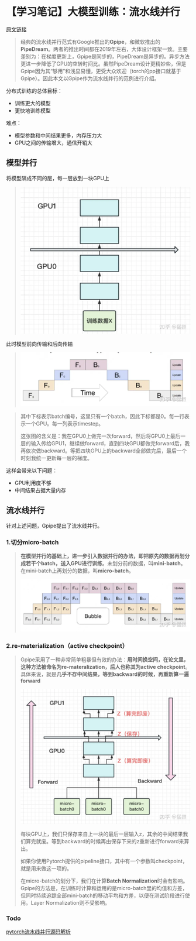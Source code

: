 # 【学习笔记】大模型训练：流水线并行

[原文链接](https://zhuanlan.zhihu.com/p/613196255)


> 经典的流水线并行范式有Google推出的**Gpipe**，和微软推出的**PipeDream**。两者的推出时间都在2019年左右，大体设计框架一致。主要差别为：在梯度更新上，Gpipe是同步的，PipeDream是异步的。异步方法更进一步降低了GPU的空转时间比。虽然PipeDream设计更精妙些，但是Gpipe因为其“够用”和浅显易懂，更受大众欢迎（torch的pp接口就基于Gpipe）。因此本文以Gpipe作为流水线并行的范例进行介绍。



分布式训练的总体目标：

* 训练更大的模型
* 更快地训练模型

难点：

* 模型参数和中间结果更多，内存压力大
* GPU之间的传输增大，通信开销大

## 模型并行

将模型隔成不同的层，每一层放到一块GPU上

>  ![img](images/llm-1/1)

此时模型前向传输和后向传输

>  ![img](images/llm-1/2)

> 其中下标表示batch编号，这里只有一个batch，因此下标都是0。每一行表示一个GPU。每一列表示timestep。
>
> 这张图的含义是：我在GPU0上做完一次forward，然后将GPU0上最后一层的输入传给GPU1，继续做forward，直到四块GPU都做完forward后，我再依次做backward。等把四块GPU上的backward全部做完后，最后一个时刻我统一更新每一层的梯度。

这样会带来以下问题：

* GPU利用度不够
* 中间结果占据大量内存

## 流水线并行

针对上述问题，Gpipe提出了流水线并行。

### 1.切分micro-batch

> **在模型并行的基础上，进一步引入数据并行的办法，即把原先的数据再划分成若干个batch，送入GPU进行训练**。未划分前的数据，叫**mini-batch**。在mini-batch上再划分的数据，叫**micro-batch**。
>
> ![img](images/llm-1/3)

### 2.re-materialization（active checkpoint）

> Gpipe采用了一种非常简单粗暴但有效的办法：**用时间换空间，在论文里，这种方法被命名为re-materalization，后人也称其为active checkpoint**。
> 具体来说，就是**几乎不存中间结果，等到backward的时候，再重新算一遍forward**
>
> ![img](images/llm-1/4)
>
> 每块GPU上，我们只保存来自上一块的最后一层输入z，其余的中间结果我们算完就废。等到backward的时候再由保存下来的z重新进行forward来算出。
>
> 如果你使用Pytorch提供的pipeline接口，其中有一个参数叫checkpoint，就是用来做这一项的。
>
> 在micro-batch的划分下，我们在计算**Batch Normalization**时会有影响。Gpipe的方法是，在训练时计算和运用的是micro-batch里的均值和方差，但同时持续追踪全部mini-batch的移动平均和方差，以便在测试阶段进行使用。Layer Normalization则不受影响。



### Todo

[pytorch流水线并行源码解析](https://zhuanlan.zhihu.com/p/665993846)

